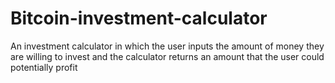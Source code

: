 # Bitcoin-investment-calculator
An investment calculator in which the user inputs the amount of money they are willing to invest and the calculator returns an amount that the user could potentially profit 
